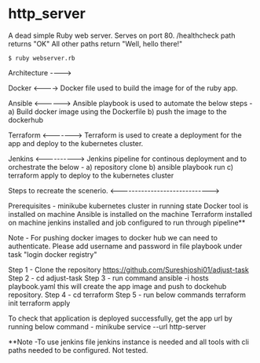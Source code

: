 # http_server
A dead simple Ruby web server.
Serves on port 80.
/healthcheck path returns "OK"
All other paths return "Well, hello there!"

`$ ruby webserver.rb`

Architecture  ----> 

Docker 
<---->
Docker file used to build the image for of the ruby app. 

Ansible
<------>
Ansible playbook is used to automate the below steps -
a) Build docker image using the Dockerfile 
b) push the image to the dockerhub


Terraform 
<------->
Terraform is used to create a deployment for the app and deploy to the kubernetes cluster.

Jenkins
<---------->
Jenkins pipeline for continous deployment and to orchestrate the below - 
a) repository clone
b) ansible playbook run 
c) terraform apply to deploy to the kubernetes cluster


Steps to recreate the scenerio. 
<----------------------------->


Prerequisites -
minikube kubernetes cluster in running state
Docker tool is installed on machine
Ansible is installed on the machine 
Terraform installed on machine 
jenkins installed and job configured to run through pipeline**

Note -  For pushing docker images to docker hub we can need to authenticate. Please add username and password in file playbook under task "login  docker registry"

Step 1 - Clone the repository https://github.com/Sureshjoshi01/adjust-task
Step 2 - cd  adjust-task 
Step 3 - run command 
         ansible -i hosts playbook.yaml 
         this will create the app image and push to dockehub repository. 
Step 4 -  cd  terraform 
Step 5 - run below commands 
         terraform init 
         terraform apply 

To check that application is deployed successfully, get the app url by running below command - 
minikube service --url http-server


**Note -To use jenkins file jenkins instance is needed and all tools with cli paths needed to be configured. Not tested. 

